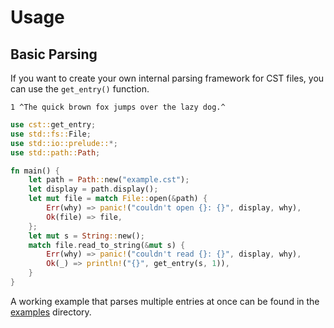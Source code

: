 # Usage

## Basic Parsing

If you want to create your own internal parsing framework for CST files, you can use the ``get_entry()`` function.

```text
1 ^The quick brown fox jumps over the lazy dog.^
```

```rust
use cst::get_entry;
use std::fs::File;
use std::io::prelude::*;
use std::path::Path;

fn main() {
    let path = Path::new("example.cst");
    let display = path.display();
    let mut file = match File::open(&path) {
        Err(why) => panic!("couldn't open {}: {}", display, why),
        Ok(file) => file,
    };
    let mut s = String::new();
    match file.read_to_string(&mut s) {
        Err(why) => panic!("couldn't read {}: {}", display, why),
        Ok(_) => println!("{}", get_entry(s, 1)),
    }
}
```

A working example that parses multiple entries at once can be found in the [examples](./examples) directory.

<!-- 
## In Production

Based on FreeSO's public APIs, the UIText class provides a basic production infrastructure to be used in production. Starting with 0.1.400, the UIText class provides methods that directory map to these directories relative to the application's.

```csharp
#r "nuget:CSTNet,1.0.300"
using CSTNet;

var english = new UIText(); // UIText assumes English
var swedish = new UIText("swedish");
var engExample = english.GetText(152, 1); // english.dir/_154_miscstrings.cst
var sweExample = swedish.GetText(152, 1); // swedish.dir/_154_miscstrings.cst

Console.WriteLine(engExample);
Console.WriteLine(sweExample);
```

In The Sims Online, it was required translation were prefixed with numbers enclosed in underscores, known as the ID. The IDs were used to locate the right file without having to remember it's name. Meanwhile, each translation was split into their respective ``uitext/<languae>.dir`` directories:

- ``uitext/english.dir/_154_miscstrings.cst``
- ``uitext/swedish.dir/_154_miscstrings.cst``

Note that that ``UIText`` class uses the above mentioned ``CST.Parse()`` method to parse the files.

### Changing base directories

If you want to change the base directory, you can. Though, this is still a work in progress and not recommended.

```csharp
#r "nuget:CSTNet,1.0.300"
using CSTNet;

var example = new UIText()
{
    BasePath = new[] { "gamedata", "uitext" },
};
```
 -->